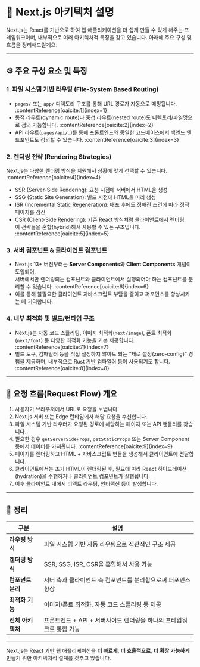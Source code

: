 # 🧱 Next.js 아키텍처 설명

Next.js는 React를 기반으로 하여 웹 애플리케이션을 더 쉽게 만들 수 있게 해주는 프레임워크이며, 내부적으로 여러 아키텍처적 특징을 갖고 있습니다. 아래에 주요 구성 및 흐름을 정리해드릴게요.

---

## ⚙️ 주요 구성 요소 및 특징

### 1. 파일 시스템 기반 라우팅 (File-System Based Routing)

- `pages/` 또는 `app/` 디렉토리 구조를 통해 URL 경로가 자동으로 매핑됩니다. :contentReference[oaicite:1]{index=1}
- 동적 라우트(dynamic route)나 중첩 라우트(nested route)도 디렉토리/파일명으로 정의 가능합니다. :contentReference[oaicite:2]{index=2}
- API 라우트(`pages/api/…`)를 통해 프론트엔드와 동일한 코드베이스에서 백엔드 엔드포인트도 정의할 수 있습니다. :contentReference[oaicite:3]{index=3}

### 2. 렌더링 전략 (Rendering Strategies)

Next.js는 다양한 렌더링 방식을 지원해서 상황에 맞게 선택할 수 있습니다. :contentReference[oaicite:4]{index=4}

- SSR (Server-Side Rendering): 요청 시점에 서버에서 HTML을 생성
- SSG (Static Site Generation): 빌드 시점에 HTML을 미리 생성
- ISR (Incremental Static Regeneration): 배포 후에도 정해진 조건에 따라 정적 페이지를 갱신
- CSR (Client-Side Rendering): 기존 React 방식처럼 클라이언트에서 렌더링  
  이 전략들을 혼합(hybrid)해서 사용할 수 있는 구조입니다. :contentReference[oaicite:5]{index=5}

### 3. 서버 컴포넌트 & 클라이언트 컴포넌트

- Next.js 13+ 버전부터는 **Server Components**와 **Client Components** 개념이 도입되어,  
  서버에서만 렌더링되는 컴포넌트와 클라이언트에서 실행되어야 하는 컴포넌트를 분리할 수 있습니다. :contentReference[oaicite:6]{index=6}
- 이를 통해 불필요한 클라이언트 자바스크립트 부담을 줄이고 퍼포먼스를 향상시키는 데 기여합니다.

### 4. 내부 최적화 및 빌드/런타임 구조

- Next.js는 자동 코드 스플리팅, 이미지 최적화(`next/image`), 폰트 최적화(`next/font`) 등 다양한 최적화 기능을 기본 제공합니다. :contentReference[oaicite:7]{index=7}
- 빌드 도구, 컴파일러 등을 직접 설정하지 않아도 되는 “제로 설정(zero-config)” 경험을 제공하며, 내부적으로 Rust 기반 컴파일러 등이 사용되기도 합니다. :contentReference[oaicite:8]{index=8}

---

## 🔄 요청 흐름(Request Flow) 개요

1. 사용자가 브라우저에서 URL로 요청을 보냅니다.
2. Next.js 서버 또는 Edge 런타임에서 해당 요청을 수신합니다.
3. 파일 시스템 기반 라우터가 요청된 경로에 해당하는 페이지 또는 API 핸들러를 찾습니다.
4. 필요한 경우 `getServerSideProps`, `getStaticProps` 또는 Server Component 등에서 데이터를 가져옵니다. :contentReference[oaicite:9]{index=9}
5. 페이지를 렌더링하고 HTML + 자바스크립트 번들을 생성해서 클라이언트에 전달합니다.
6. 클라이언트에서는 초기 HTML이 렌더링된 후, 필요에 따라 React 하이드레이션(hydration)을 수행하거나 클라이언트 컴포넌트가 실행됩니다.
7. 이후 클라이언트 내에서 리액트 라우팅, 인터랙션 등이 발생합니다.

---

## 🧭 정리

| 구분              | 설명                                                                 |
| ----------------- | -------------------------------------------------------------------- |
| **라우팅 방식**   | 파일 시스템 기반 자동 라우팅으로 직관적인 구조 제공                  |
| **렌더링 방식**   | SSR, SSG, ISR, CSR을 혼합해서 사용 가능                              |
| **컴포넌트 분리** | 서버 측과 클라이언트 측 컴포넌트를 분리함으로써 퍼포먼스 향상        |
| **최적화 기능**   | 이미지/폰트 최적화, 자동 코드 스플리팅 등 제공                       |
| **전체 아키텍처** | 프론트엔드 + API + 서버사이드 렌더링을 하나의 프레임워크로 통합 가능 |

---

Next.js는 React 기반 웹 애플리케이션을 **더 빠르게**, **더 효율적으로**, **더 확장 가능하게** 만들기 위한 아키텍처적 설계를 갖추고 있습니다.
